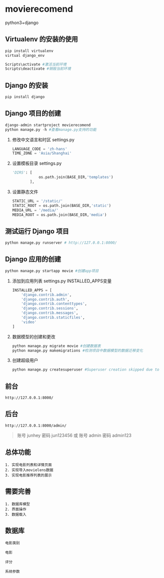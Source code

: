 # movierecomend

python3+django

## Virtualenv 的安装的使用

```python
pip install virtualenv
virtual django_env
```

```bash
Scripts\activate #激活当前环境
Scripts\deactivate #销毁当前环境
```

## Django 的安装

```python
pip install django
```

## Django 项目的创建

```python
django-admin startproject movierecomend
python manage.py -h #查看manage.py支持的功能
```

1. 修改中文语言和时区 settings.py

    ```python
    LANGUAGE_CODE = 'zh-hans'
    TIME_ZONE = 'Asia/Shanghai'
    ```

2. 设置模板目录 settings.py

    ```python
    'DIRS': [
                os.path.join(BASE_DIR,'templates')
            ],
    ```

3. 设置静态文件

    ```python
    STATIC_URL = '/static/'
    STATIC_ROOT = os.path.join(BASE_DIR,'static')
    MEDIA_URL = '/media/'
    MEDIA_ROOT = os.path.join(BASE_DIR,'media')
    ```

## 测试运行 Django 项目

```python
python manage.py runserver # http://127.0.0.1:8000/
```

## Django 应用的创建

```python
python manage.py startapp movie #创建app项目
```

1. 添加到应用列表 settings.py  INSTALLED_APPS变量

    ```python
    INSTALLED_APPS = [
        'django.contrib.admin',
        'django.contrib.auth',
        'django.contrib.contenttypes',
        'django.contrib.sessions',
        'django.contrib.messages',
        'django.contrib.staticfiles',
        'video'
    ]
    ```

2. 数据模型的创建和更改

    ```python
    python manage.py migrate movie #创建数据表
    python manage.py makemigrations #检测项目中数据模型的数据迁移变化
    ```

3. 创建超级用户

    ```python
    python manage.py createsuperuser #Superuser creation skipped due to not running in a TTY. You can run `manage.py createsuperuser` in your project to create one manually.
    ```

## 前台

    http://127.0.0.1:8000/

## 后台

    http://127.0.0.1:8000/admin/

>账号 junhey
密码 jun123456
或
账号 admin
密码 admin123

## 总体功能

    1. 实现电影列表和详情页面
    2. 实现导入movielens数据
    3. 实现电影推荐列表的展示

## 需要完善

    1. 数据库模型
    2. 界面操作
    3. 数据载入

## 数据库

    电影类别

    电影

    评分

    系统参数
